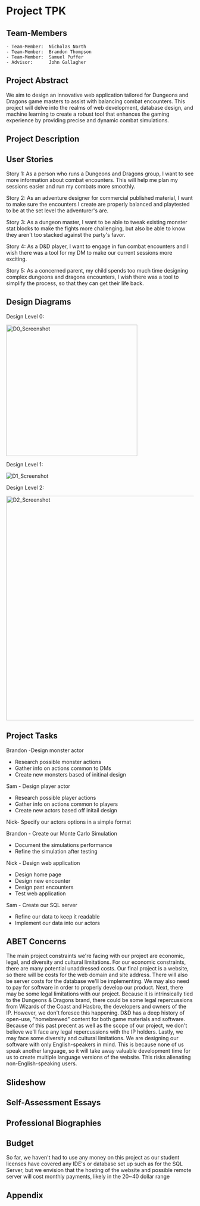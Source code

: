 # Project TPK

## Team-Members
    - Team-Member:  Nicholas North
    - Team-Member:  Brandon Thompson
    - Team-Member:  Samuel Puffer
    - Advisor:      John Gallagher

## Project Abstract

We aim to design an innovative web application tailored for Dungeons and Dragons game masters to assist with balancing combat encounters. This project will delve into the realms of web development, database design, and machine learning to create a robust tool that enhances the gaming experience by providing precise and dynamic combat simulations.

## Project Description

## User Stories

Story 1: As a person who runs a Dungeons and Dragons group, I want to see more information about combat encounters. This will help me plan my sessions easier and run my combats more smoothly. 

Story 2: As an adventure designer for commercial published material, I want to make sure the encounters I create are properly balanced and playtested to be at the set level the adventurer's are. 

Story 3: As a dungeon master, I want to be able to tweak existing monster stat blocks to make the fights more challenging, but also be able to know they aren't too stacked against the party's favor.

Story 4: As a D&D player, I want to engage in fun combat encounters and I wish there was a tool for my DM to make our current sessions more exciting.

Story 5: As a concerned parent, my child spends too much time designing complex dungeons and dragons encounters, I wish there was a tool to simplify the process, so that they can get their life back. 


## Design Diagrams

Design Level 0:

<img width="352" alt="D0_Screenshot" src="https://github.com/user-attachments/assets/a979b51b-5cef-4e68-bf37-2aa248fdb1c5">

Design Level 1:

![D1_Screenshot](https://github.com/user-attachments/assets/f3bd9f6d-88e5-4b35-90d2-05b1741ab5d6)

Design Level 2:

<img width="602" alt="D2_Screenshot" src="https://github.com/user-attachments/assets/7d7eabc6-fbc3-4a3c-9b39-f3f25e1d4116">

## Project Tasks

Brandon -Design monster actor
  - Research possible monster actions
  - Gather info on actions common to DMs
  - Create new monsters based of initinal design
  
Sam - Design player actor
  - Research possible player actions
  - Gather info on actions common to players
  - Create new actors based off initail design

Nick- Specify our actors options in a simple format

Brandon - Create our Monte Carlo Simulation
  - Document the simulations performance
  - Refine the simulation after testing

Nick - Design web application
  - Design home page
  - Design new encounter
  - Design past encounters
  - Test web application

Sam - Create our SQL server 
  - Refine our data to keep it readable
  - Implement our data into our actors

## ABET Concerns

The main project constraints we're facing with our project are economic, legal, and diversity and cultural limitations. For our economic constraints, there are many potential unaddressed costs. Our final project is a website, so there will be costs for the web domain and site address. There will also be server costs for the database we'll be implementing. We may also need to pay for software in order to properly develop our product. Next, there may be some legal limitations with our project. Because it is intrinsically tied to the Dungeons & Dragons brand, there could be some legal repercussions from Wizards of the Coast and Hasbro, the developers and owners of the IP. However, we don't foresee this happening. D&D has a deep history of open-use, "homebrewed" content for both game materials and software. Because of this past precent as well as the scope of our project, we don't believe we'll face any legal repercussions with the IP holders. Lastly, we may face some diversity and cultural limitations. We are designing our software with only English-speakers in mind. This is because none of us speak another language, so it will take away valuable development time for us to create multiple language versions of the website. This risks alienating non-English-speaking users. 

## Slideshow

## Self-Assessment Essays

## Professional Biographies

## Budget

So far, we haven't had to use any money on this project as our student licenses have covered any IDE's or database set up such as for the SQL Server, but we envision that the hosting of the website and possible remote server will cost monthly payments, likely in the 20~40 dollar range

## Appendix
